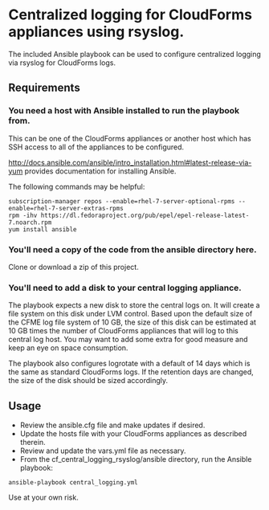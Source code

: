 # Centralized logging for CloudForms appliances using rsyslog.

The included Ansible playbook can be used to configure centralized logging via rsyslog for CloudForms logs.

## Requirements

### You need a host with Ansible installed to run the playbook from.

This can be one of the CloudForms appliances or another host which has SSH access to all of the appliances to be configured.

http://docs.ansible.com/ansible/intro_installation.html#latest-release-via-yum provides documentation for installing Ansible.

The following commands may be helpful:

```
subscription-manager repos --enable=rhel-7-server-optional-rpms --enable=rhel-7-server-extras-rpms
rpm -ihv https://dl.fedoraproject.org/pub/epel/epel-release-latest-7.noarch.rpm
yum install ansible
```

### You'll need a copy of the code from the ansible directory here.

Clone or download a zip of this project.

### You'll need to add a disk to your central logging appliance.

The playbook expects a new disk to store the central logs on.  It will create a file system on this disk under LVM control.  Based upon the default size of the CFME log file system of 10 GB, the size of this disk can be estimated at 10 GB times the number of CloudForms appliances that will log to this central log host.  You may want to add some extra for good measure and keep an eye on space consumption.

The playbook also configures logrotate with a default of 14 days which is the same as standard CloudForms logs.  If the retention days are changed, the size of the disk should be sized accordingly.

## Usage

* Review the ansible.cfg file and make updates if desired.
* Update the hosts file with your CloudForms appliances as described therein.
* Review and update the vars.yml file as necessary.
* From the cf_central_logging_rsyslog/ansible directory, run the Ansible playbook:

`ansible-playbook central_logging.yml`

Use at your own risk.

